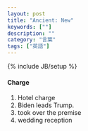 ```yaml
---
layout: post
title: "Ancient: New"
keywords: [""]
description: ""
category: "言葉"
tags: ["英語"]
---
```

{% include JB/setup %}


#### Charge
1. Hotel charge
2. Biden leads Trump.
3. took over the premise
4. wedding reception


